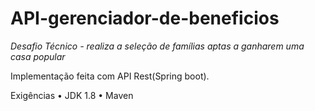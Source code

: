 # API-gerenciador-de-beneficios
*Desafio Técnico - realiza a seleção de famílias aptas a ganharem uma casa popular*

Implementação feita com API Rest(Spring boot).

Exigências
• JDK 1.8
• Maven
